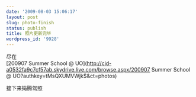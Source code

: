 ```yaml
---
date: '2009-08-03 15:06:17'
layout: post
slug: photo-finish
status: publish
title: 照片更新完毕
wordpress_id: '9928'
---
```


尽在  
[200907 Summer School @ UO](http://cid-a0532fa9c7cf57ab.skydrive.live.com/browse.aspx/200907 Summer School @ UO?authkey=tMsQXUMVWjk$&ct=photos)  
  
接下来捣腾驾照  


